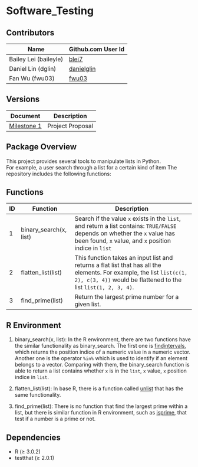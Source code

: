 # Software_Testing

## Contributors

|Name|Github.com User Id|
|--|--|
|Bailey Lei (baileyle)|[blei7](https://github.com/blei7)|
|Daniel Lin (dglin)|[danielglin](https://github.com/danielglin)|
|Fan Wu (fwu03)|[fwu03](https://github.com/fwu03)|

## Versions
| Document | Description |
|-|-|
| [Milestone 1](../master/README.md) | Project Proposal |

## Package Overview

This project provides several tools to manipulate lists in Python.  
For example, a user search through a list for a certain kind of item
The repository includes the following functions:

## Functions

|ID|Function|Description|
|--|--|--|
|1|binary_search(x, list)|Search if the value `x` exists in the `list`, and return a list contains: `TRUE/FALSE` depends on whether the `x` value has been found, `x` value, and `x` position indice in `list`|
|2|flatten_list(list)|This function takes an input list and returns a flat list that has all the elements.  For example, the list `list(c(1, 2), c(3, 4))` would be flattened to the list `list(1, 2, 3, 4)`.|
|3|find_prime(list)| Return the largest prime number for a given list.|

## R Environment

1. binary_search(x, list): In the R environment, there are two functions have the similar functionality as binary_search. The first one is [findintervals](https://www.rdocumentation.org/packages/pracma/versions/1.9.9/topics/findintervals), which returns the position indice of a numeric value in a numeric vector. Another one is the operator `%in%` which is used to identify if an element belongs to a vector. Comparing with them, the binary_search function is able to return a list contains whether `x` is in the `list`, `x` value, `x` position indice in `list`.

2. flatten_list(list): In base R, there is a function called [unlist](https://stat.ethz.ch/R-manual/R-devel/library/base/html/unlist.html) that has the same functionality.

3. find_prime(list): There is no function that find the largest prime within a list, but there is similar function in R environment, such as [isprime](https://www.rdocumentation.org/packages/gmp/versions/0.5-13.2/topics/isprime), that test if a number is a prime or not.

## Dependencies

- R (≥ 3.0.2)
- testthat (≥ 2.0.1)
